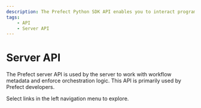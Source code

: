 ```yaml
---
description: The Prefect Python SDK API enables you to interact programmatically with the Server REST API and Prefect Cloud.
tags:
    - API
    - Server API
---
```


# Server API 

The Prefect server API is used by the server to work with workflow metadata and enforce orchestration logic. This API is primarily used by Prefect developers.

Select links in the left navigation menu to explore. 